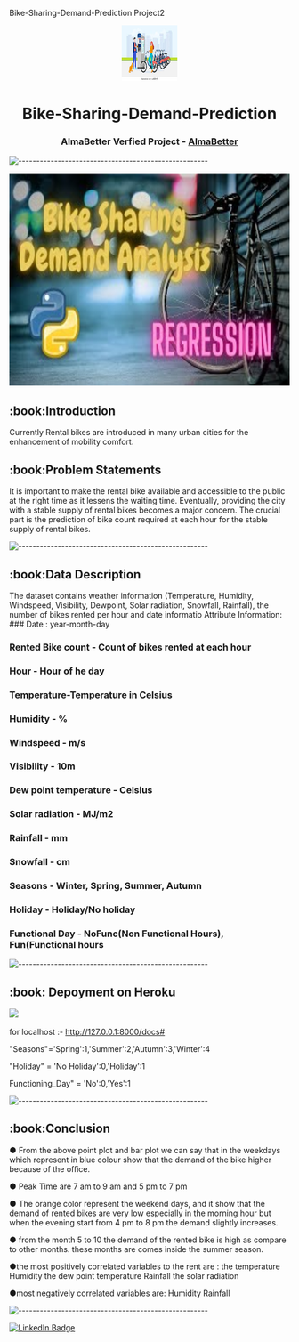Bike-Sharing-Demand-Prediction Project2
<p align="center"> 
  <img src="images/2.jfif" alt="2.jfif" width="100px" height="100px">
<h1 align="center">  Bike-Sharing-Demand-Prediction  </h1> 
<h3 align="center"> AlmaBetter Verfied Project - <a href="https://www.almabetter.com/"> AlmaBetter </a> </h5>

![-----------------------------------------------------](https://raw.githubusercontent.com/andreasbm/readme/master/assets/lines/rainbow.png)

     
<p align="center"> 
<img src="images/all.jpg" alt="all.jpg" height="382px">
</p>
<h2> :book:Introduction</h2>
Currently Rental bikes are introduced in many urban cities for the enhancement of mobility comfort. 
 <h2> :book:Problem Statements</h2>
It is important to make the rental bike available and accessible to the public at the right time as it lessens the waiting time. Eventually, providing the city with a stable supply of rental bikes becomes a major concern. The crucial part is the prediction of bike count required at each hour for the stable supply of rental bikes.

![-----------------------------------------------------](https://raw.githubusercontent.com/andreasbm/readme/master/assets/lines/rainbow.png)


<h2> :book:Data Description</h2>
The dataset contains weather information (Temperature, Humidity, Windspeed, Visibility, Dewpoint, Solar radiation, Snowfall, Rainfall), the number of bikes rented per hour and date informatio
Attribute Information:
### Date : year-month-day

### Rented Bike count - Count of bikes rented at each hour

### Hour - Hour of he day

### Temperature-Temperature in Celsius

### Humidity - %

### Windspeed - m/s

### Visibility - 10m

### Dew point temperature - Celsius

### Solar radiation - MJ/m2

### Rainfall - mm

### Snowfall - cm

### Seasons - Winter, Spring, Summer, Autumn

### Holiday - Holiday/No holiday

### Functional Day - NoFunc(Non Functional Hours), Fun(Functional hours

![-----------------------------------------------------](https://raw.githubusercontent.com/andreasbm/readme/master/assets/lines/rainbow.png)

<h2> :book: Depoyment on Heroku</h2>


[![](https://github.com/sushant8525/Bike-Sharing-Demand-Prediction/blob/2444a41c11658387495192a9c5cc3a114564f7dd/images/Screenshot%20(245).png)]((https://bike-sharing-demand-predictio.herokuapp.com/)
)



for localhost :- http://127.0.0.1:8000/docs#

"Seasons"='Spring':1,'Summer':2,'Autumn':3,'Winter':4

"Holiday" = 'No Holiday':0,'Holiday':1

Functioning_Day" = 'No':0,'Yes':1

![-----------------------------------------------------](https://raw.githubusercontent.com/andreasbm/readme/master/assets/lines/rainbow.png)

 <h2> :book:Conclusion</h2>
● From the above point plot and bar plot we can say that in the weekdays which represent in blue colour show that the demand of the bike higher because of the office. 

● Peak Time are 7 am to 9 am and 5 pm to 7 pm 

● The orange color represent the weekend days, and it show that the demand of rented bikes are very low especially in the morning hour but when the evening start from 
4 pm to 8 pm the demand slightly increases. 

● from the month 5 to 10 the demand of the rented bike is high as compare to other months. these months are comes inside the summer season. 

●the most positively correlated variables to the rent are : the temperature Humidity the dew point temperature Rainfall the solar radiation 

●most negatively correlated variables are: Humidity Rainfall

![-----------------------------------------------------](https://raw.githubusercontent.com/andreasbm/readme/master/assets/lines/rainbow.png)

[![LinkedIn Badge](https://img.shields.io/badge/LinkedIn-0077B5?style=for-the-badge&logo=linkedin&logoColor=white)](https://www.linkedin.com/in/akash-bhor-b62503149/)
